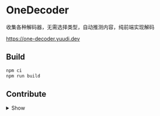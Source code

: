 # OneDecoder

收集各种解码器，无需选择类型，自动推测内容，纯前端实现解码

<https://one-decoder.yuudi.dev>

## Build

```sh
npm ci
npm run build
```

## Contribute

<details>
<summary>Show</summary>

### App

This app built with [Angular 20](https://v20.angular.dev/overview) with [zone-less](https://angular.dev/guide/zoneless) and [signals](https://angular.dev/guide/signals), please read them before start.

[AI-instruction file](.github/copilot-instructions.md) is helpful for human as well!

Run `npm start` and open <localhost:4200> to debug

> Known issue:
> wasm modules can't load correctly in debug environment because it use dynamic import. And the solution `vite-plugin-wasm` can't be configured with Angular.
> This error won't affect production environment

### Plugins

Use [template file](./src/plugins/_template.ts), create a new class and put it in [enabled list](./src/plugins/enabled.ts)

Run `npm start` and open <localhost:4200> to debug

</details>
